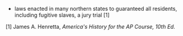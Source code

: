 - laws enacted in many northern states to guaranteed all residents, including fugitive slaves, a jury trial [1]

[1] James A. Henretta, *America's History for the AP Course, 10th Ed.*